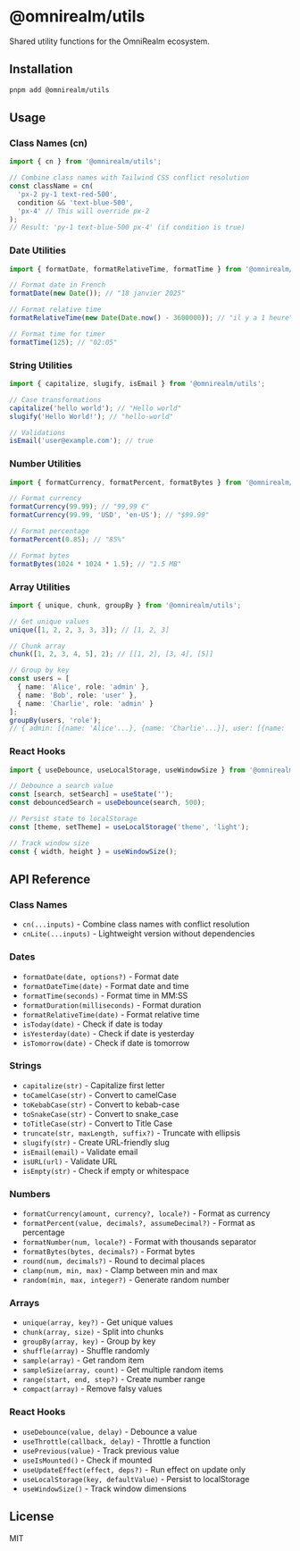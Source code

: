 # @omnirealm/utils

Shared utility functions for the OmniRealm ecosystem.

## Installation

```bash
pnpm add @omnirealm/utils
```

## Usage

### Class Names (cn)

```typescript
import { cn } from '@omnirealm/utils';

// Combine class names with Tailwind CSS conflict resolution
const className = cn(
  'px-2 py-1 text-red-500',
  condition && 'text-blue-500',
  'px-4' // This will override px-2
);
// Result: 'py-1 text-blue-500 px-4' (if condition is true)
```

### Date Utilities

```typescript
import { formatDate, formatRelativeTime, formatTime } from '@omnirealm/utils';

// Format date in French
formatDate(new Date()); // "18 janvier 2025"

// Format relative time
formatRelativeTime(new Date(Date.now() - 3600000)); // "il y a 1 heure"

// Format time for timer
formatTime(125); // "02:05"
```

### String Utilities

```typescript
import { capitalize, slugify, isEmail } from '@omnirealm/utils';

// Case transformations
capitalize('hello world'); // "Hello world"
slugify('Hello World!'); // "hello-world"

// Validations
isEmail('user@example.com'); // true
```

### Number Utilities

```typescript
import { formatCurrency, formatPercent, formatBytes } from '@omnirealm/utils';

// Format currency
formatCurrency(99.99); // "99,99 €"
formatCurrency(99.99, 'USD', 'en-US'); // "$99.99"

// Format percentage
formatPercent(0.85); // "85%"

// Format bytes
formatBytes(1024 * 1024 * 1.5); // "1.5 MB"
```

### Array Utilities

```typescript
import { unique, chunk, groupBy } from '@omnirealm/utils';

// Get unique values
unique([1, 2, 2, 3, 3, 3]); // [1, 2, 3]

// Chunk array
chunk([1, 2, 3, 4, 5], 2); // [[1, 2], [3, 4], [5]]

// Group by key
const users = [
  { name: 'Alice', role: 'admin' },
  { name: 'Bob', role: 'user' },
  { name: 'Charlie', role: 'admin' }
];
groupBy(users, 'role');
// { admin: [{name: 'Alice'...}, {name: 'Charlie'...}], user: [{name: 'Bob'...}] }
```

### React Hooks

```typescript
import { useDebounce, useLocalStorage, useWindowSize } from '@omnirealm/utils';

// Debounce a search value
const [search, setSearch] = useState('');
const debouncedSearch = useDebounce(search, 500);

// Persist state to localStorage
const [theme, setTheme] = useLocalStorage('theme', 'light');

// Track window size
const { width, height } = useWindowSize();
```

## API Reference

### Class Names
- `cn(...inputs)` - Combine class names with conflict resolution
- `cnLite(...inputs)` - Lightweight version without dependencies

### Dates
- `formatDate(date, options?)` - Format date
- `formatDateTime(date)` - Format date and time
- `formatTime(seconds)` - Format time in MM:SS
- `formatDuration(milliseconds)` - Format duration
- `formatRelativeTime(date)` - Format relative time
- `isToday(date)` - Check if date is today
- `isYesterday(date)` - Check if date is yesterday
- `isTomorrow(date)` - Check if date is tomorrow

### Strings
- `capitalize(str)` - Capitalize first letter
- `toCamelCase(str)` - Convert to camelCase
- `toKebabCase(str)` - Convert to kebab-case
- `toSnakeCase(str)` - Convert to snake_case
- `toTitleCase(str)` - Convert to Title Case
- `truncate(str, maxLength, suffix?)` - Truncate with ellipsis
- `slugify(str)` - Create URL-friendly slug
- `isEmail(email)` - Validate email
- `isURL(url)` - Validate URL
- `isEmpty(str)` - Check if empty or whitespace

### Numbers
- `formatCurrency(amount, currency?, locale?)` - Format as currency
- `formatPercent(value, decimals?, assumeDecimal?)` - Format as percentage
- `formatNumber(num, locale?)` - Format with thousands separator
- `formatBytes(bytes, decimals?)` - Format bytes
- `round(num, decimals?)` - Round to decimal places
- `clamp(num, min, max)` - Clamp between min and max
- `random(min, max, integer?)` - Generate random number

### Arrays
- `unique(array, key?)` - Get unique values
- `chunk(array, size)` - Split into chunks
- `groupBy(array, key)` - Group by key
- `shuffle(array)` - Shuffle randomly
- `sample(array)` - Get random item
- `sampleSize(array, count)` - Get multiple random items
- `range(start, end, step?)` - Create number range
- `compact(array)` - Remove falsy values

### React Hooks
- `useDebounce(value, delay)` - Debounce a value
- `useThrottle(callback, delay)` - Throttle a function
- `usePrevious(value)` - Track previous value
- `useIsMounted()` - Check if mounted
- `useUpdateEffect(effect, deps?)` - Run effect on update only
- `useLocalStorage(key, defaultValue)` - Persist to localStorage
- `useWindowSize()` - Track window dimensions

## License

MIT
